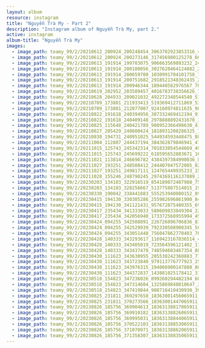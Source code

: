 ```yaml
---
layout: album
resource: instagram
title: "Nguyễn Trà My - Part 2"
description: "Instagram album of Nguyễn Trà My, part 2."
active: instagram
album-title: "Nguyễn Trà My"
images:
  - image_path: teamy_99/2/20210612_200924_200248454_3063702923853316_4190060056231393835_n.jpg
  - image_path: teamy_99/2/20210612_200924_200273146_317456980125278_6659454729803268043_n.jpg
  - image_path: teamy_99/2/20210613_191914_199703075_906663569893232_2484240503248332358_n.jpg
  - image_path: teamy_99/2/20210613_191914_200180056_3027620464124882_2742627445718309266_n.jpg
  - image_path: teamy_99/2/20210613_191914_200659700_1030991704101758_7198481886742444250_n.jpg
  - image_path: teamy_99/2/20210613_191914_200751682_2918521348362435_2838896199748538208_n.jpg
  - image_path: teamy_99/2/20210613_191914_200946344_189440582976567_7866760825194684340_n.jpg
  - image_path: teamy_99/2/20210619_202952_203589457_4016783738356626_7490675360068204740_n.jpg
  - image_path: teamy_99/2/20210628_204933_209021032_492272348544540_5113065125903323307_n.jpg
  - image_path: teamy_99/2/20210709_173801_211933413_519369412711869_5344801968717824896_n.jpg
  - image_path: teamy_99/2/20210709_173801_212077007_924160974811635_985678005766905475_n.jpg
  - image_path: teamy_99/2/20210822_191618_240394956_387332469412194_9171709970757339443_n.jpg
  - image_path: teamy_99/2/20210822_191618_240409148_2978888892431670_3487879425887148692_n.jpg
  - image_path: teamy_99/2/20210825_115648_240421789_908952366498630_4121421105915659343_n.jpg
  - image_path: teamy_99/2/20210827_205429_240600424_1818931208286325_7781909023048553864_n.jpg
  - image_path: teamy_99/2/20210830_194731_240951025_544934593448475_8841810413068537727_n.jpg
  - image_path: teamy_99/2/20211004_112807_244437194_384362879846941_4789422991161194751_n.jpg
  - image_path: teamy_99/2/20211015_125743_245342314_701833054544669_4994824106552622698_n.jpg
  - image_path: teamy_99/2/20211015_125743_245699222_618595652883671_163705317832161237_n.jpg
  - image_path: teamy_99/2/20211021_113814_246696782_4384397384990036_8585891611864817308_n.jpg
  - image_path: teamy_99/2/20211027_193251_248508412_244407047572005_8279776794464272591_n.jpg
  - image_path: teamy_99/2/20211027_193251_249817111_124765449935233_1532861556087314034_n.jpg
  - image_path: teamy_99/2/20211028_155246_248790245_2974369116137089_2588973513138071219_n.jpg
  - image_path: teamy_99/2/20230203_134103_322916519_854189072407988_7590115682669327391_n.jpg
  - image_path: teamy_99/2/20230203_134103_328256667_513775887514015_1987452258486424502_n.jpg
  - image_path: teamy_99/2/20230330_190042_338441883_555253940080152_8952365539736471539_n.jpg
  - image_path: teamy_99/2/20230415_194130_330305286_255982696861900_8497095910645216535_n.jpg
  - image_path: teamy_99/2/20230415_194130_341121431_957672875480355_6980892466003562848_n.jpg
  - image_path: teamy_99/2/20230417_235434_341333033_580609833849304_2206044980711401346_n.jpg
  - image_path: teamy_99/2/20230417_235434_342056940_173372568955994_4556308108969155179_n.jpg
  - image_path: teamy_99/2/20230424_094255_342508891_226726096706836_8338202757743764315_n.jpg
  - image_path: teamy_99/2/20230424_094255_342529939_792330508900345_5821390700421821897_n.jpg
  - image_path: teamy_99/2/20230424_094255_343051448_756047862770403_7030254235264572022_n.jpg
  - image_path: teamy_99/2/20230428_140333_343293617_1169423167036514_422662750585966149_n.jpg
  - image_path: teamy_99/2/20230428_140333_343405019_723564596121402_1118142540923217636_n.jpg
  - image_path: teamy_99/2/20230428_140333_343437470_748594683467354_8899709928209033962_n.jpg
  - image_path: teamy_99/2/20230430_111623_343630955_205530242360883_7759062711800264443_n.jpg
  - image_path: teamy_99/2/20230430_111623_343723840_979113776777923_2507797531940362006_n.jpg
  - image_path: teamy_99/2/20230430_111623_343976315_194008900147880_889656701598944341_n.jpg
  - image_path: teamy_99/2/20230430_111623_344372837_143881025178412_3140942206417229331_n.jpg
  - image_path: teamy_99/2/20230518_154823_347236026_899260294482194_6088578846688143623_n.jpg
  - image_path: teamy_99/2/20230518_154823_347314604_1325869848010647_3680963546705845831_n.jpg
  - image_path: teamy_99/2/20230518_154823_347419844_908718410430930_3959162429363041640_n.jpg
  - image_path: teamy_99/2/20230825_231811_369297658_18363001456065911_2220157428644252835_n.jpg
  - image_path: teamy_99/2/20230825_231811_370273566_18363001447065911_192235611934092313_n.jpg
  - image_path: teamy_99/2/20230826_185756_369904613_18363138817065911_4079466726721555545_n.jpg
  - image_path: teamy_99/2/20230826_185756_369910182_18363138826065911_1235074430000350659_n.jpg
  - image_path: teamy_99/2/20230826_185756_369995031_18363138844065911_682827885672685158_n.jpg
  - image_path: teamy_99/2/20230826_185756_370522103_18363138853065911_7695855694009419907_n.jpg
  - image_path: teamy_99/2/20230826_185756_371070971_18363138862065911_8069549452924970722_n.jpg
  - image_path: teamy_99/2/20230826_185756_371358307_18363138835065911_4703746967331120100_n.jpg
---
```

